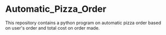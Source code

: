# Automatic_Pizza_Order
This repository contains a python program on automatic pizza order based on user's order and total cost on order made. 
